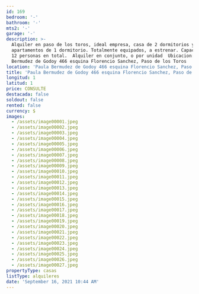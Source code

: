 ```yaml
---
id: 169
bedroom: '-'
bathroom: '-'
mts2: '-'
garage: '-'
description: >-
  Alquiler en paso de los toros, ideal empresa, casa de 2 dormitorios y 4
  apartamentos de 1 dormitorio. Totalmente equipados, a estrenar. Capacidad para
  12 personas en total.  Alquiler en conjunto, o por unidad  Ubicacion: Paula
  Bermudez de Godoy 466 esquina Florencio Sanchez, Paso de los Toros
location: 'Paula Bermudez de Godoy 466 esquina Florencio Sanchez, Paso de los Toros'
title: 'Paula Bermudez de Godoy 466 esquina Florencio Sanchez, Paso de los Toros'
longitud: 1
latitud: 1
price: CONSULTE
destacada: false
soldout: false
rented: false
currency: $
images:
  - /assets/image00001.jpeg
  - /assets/image00002.jpeg
  - /assets/image00003.jpeg
  - /assets/image00004.jpeg
  - /assets/image00005.jpeg
  - /assets/image00006.jpeg
  - /assets/image00007.jpeg
  - /assets/image00008.jpeg
  - /assets/image00009.jpeg
  - /assets/image00010.jpeg
  - /assets/image00011.jpeg
  - /assets/image00012.jpeg
  - /assets/image00013.jpeg
  - /assets/image00014.jpeg
  - /assets/image00015.jpeg
  - /assets/image00016.jpeg
  - /assets/image00017.jpeg
  - /assets/image00018.jpeg
  - /assets/image00019.jpeg
  - /assets/image00020.jpeg
  - /assets/image00021.jpeg
  - /assets/image00022.jpeg
  - /assets/image00023.jpeg
  - /assets/image00024.jpeg
  - /assets/image00025.jpeg
  - /assets/image00026.jpeg
  - /assets/image00027.jpeg
propertyType: casas
listType: alquileres
date: 'September 16, 2021 10:44 AM'
---
```



